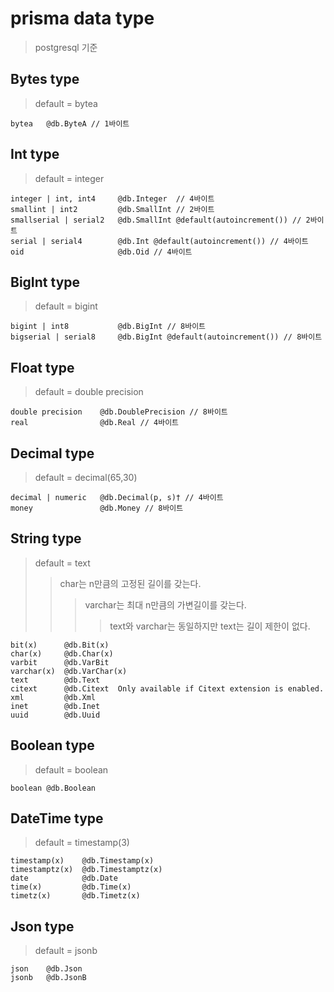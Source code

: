 # prisma data type

> postgresql 기준

## Bytes type

> default = bytea

```prisma
bytea	@db.ByteA // 1바이트
```

## Int type

> default = integer

```prisma
integer | int, int4	    @db.Integer  // 4바이트
smallint | int2	        @db.SmallInt // 2바이트
smallserial | serial2	@db.SmallInt @default(autoincrement()) // 2바이트
serial | serial4	    @db.Int @default(autoincrement()) // 4바이트
oid	                    @db.Oid // 4바이트
```

## BigInt type

> default = bigint

```prisma
bigint | int8	        @db.BigInt // 8바이트
bigserial | serial8	    @db.BigInt @default(autoincrement()) // 8바이트
```

## Float type

> default = double precision

```prisma
double precision	@db.DoublePrecision // 8바이트
real	            @db.Real // 4바이트
```

## Decimal type

> default = decimal(65,30)

```prisma
decimal | numeric	@db.Decimal(p, s)† // 4바이트
money	            @db.Money // 8바이트
```

## String type

> default = text
>
> > char는 n만큼의 고정된 길이를 갖는다.
> >
> > > varchar는 최대 n만큼의 가변길이를 갖는다.
> > >
> > > > text와 varchar는 동일하지만 text는 길이 제한이 없다.

```prisma
bit(x)	    @db.Bit(x)
char(x)	    @db.Char(x)
varbit	    @db.VarBit
varchar(x)	@db.VarChar(x)
text	    @db.Text
citext	    @db.Citext	Only available if Citext extension is enabled.
xml	        @db.Xml
inet	    @db.Inet
uuid	    @db.Uuid
```

## Boolean type

> default = boolean

```prisma
boolean	@db.Boolean
```

## DateTime type

> default = timestamp(3)

```prisma
timestamp(x)	@db.Timestamp(x)
timestamptz(x)	@db.Timestamptz(x)
date	        @db.Date
time(x)      	@db.Time(x)
timetz(x)	    @db.Timetz(x)
```

## Json type

> default = jsonb

```prisma
json	@db.Json
jsonb	@db.JsonB
```
